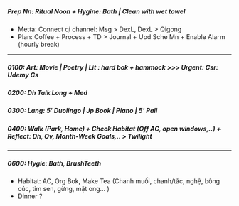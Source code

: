 ##### Prep Nn: Ritual Noon + Hygine: Bath | Clean with wet towel
+ Metta: Connect qi channel: Msg > DexL, DexL > Qigong
+ Plan: Coffee + Process + TD > Journal + Upd Sche Mn + Enable Alarm (hourly break)
---
##### 0100: Art: Movie | Poetry | Lit : hard bok + hammock >>> Urgent: Csr: Udemy Cs
##### 0200: Dh Talk Long + Med
##### 0300: Lang: 5' Duolingo | Jp Book | Piano | 5' Pali
##### 0400: Walk (Park, Home) + Check Habitat (Off AC, open windows,..) + Reflect: Dh, Ov, Month-Week Goals,.. > Twilight
---
##### 0600: Hygie: Bath, BrushTeeth
+ Habitat: AC, Org Bok, Make Tea (Chanh muối, chanh/tắc, nghệ, bông cúc, tim sen, gừng, mật ong... )
+ Dinner ?
